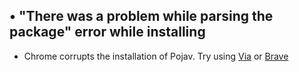 ## • "There was a problem while parsing the package" error while installing

* Chrome corrupts the installation of Pojav. Try using [Via](https://play.google.com/store/apps/details?id=mark.via.gp) or [Brave](https://play.google.com/store/apps/details?id=com.brave.browser)
